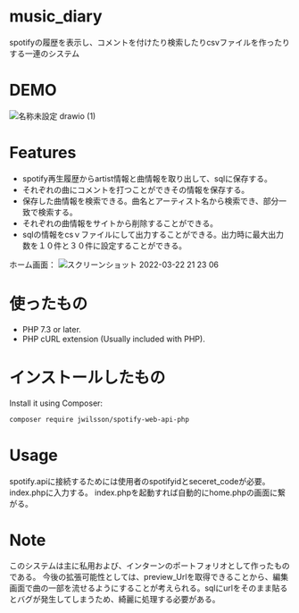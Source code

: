 # music_diary

spotifyの履歴を表示し、コメントを付けたり検索したりcsvファイルを作ったりする一連のシステム

# DEMO

![名称未設定 drawio (1)](https://user-images.githubusercontent.com/95104894/159476987-4291191b-dfab-4334-a9cc-19592c034ca3.png)
# Features
* spotify再生履歴からartist情報と曲情報を取り出して、sqlに保存する。  
* それぞれの曲にコメントを打つことができその情報を保存する。  
* 保存した曲情報を検索できる。曲名とアーティスト名から検索でき、部分一致で検索する。  
* それぞれの曲情報をサイトから削除することができる。  
* sqlの情報をcsｖファイルにして出力することができる。出力時に最大出力数を１０件と３０件に設定することができる。  
  
ホーム画面：
![スクリーンショット 2022-03-22 21 23 06](https://user-images.githubusercontent.com/95104894/159481233-465ee74b-9889-42d4-b3f7-c4935d22f16d.png)




# 使ったもの


* PHP 7.3 or later.
* PHP cURL extension (Usually included with PHP).


# インストールしたもの

Install it using Composer:

```bash
composer require jwilsson/spotify-web-api-php
```

# Usage
spotify.apiに接続するためには使用者のspotifyidとseceret_codeが必要。
index.phpに入力する。
index.phpを起動すれば自動的にhome.phpの画面に繋がる。

# Note
このシステムは主に私用および、インターンのポートフォリオとして作ったものである。
今後の拡張可能性としては、preview_Urlを取得できることから、編集画面で曲の一部を流せるようにすることが考えられる。sqlにurlをそのまま貼るとバグが発生してしまうため、綺麗に処理する必要がある。



